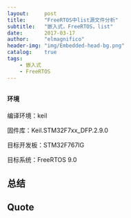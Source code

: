 ```yaml
---
layout:     post
title:      "FreeRTOS中list源文件分析"
subtitle:   "嵌入式，FreeRTOS，list"
date:       2017-03-17
author:     "elmagnifico"
header-img: "img/Embedded-head-bg.png"
catalog:    true
tags:
    - 嵌入式
    - FreeRTOS
---
```


## 



#### 环境

编译环境：keil

固件库：Keil.STM32F7xx_DFP.2.9.0

目标开发板：STM32F767IG

目标系统：FreeRTOS 9.0



## 总结

## Quote

> 